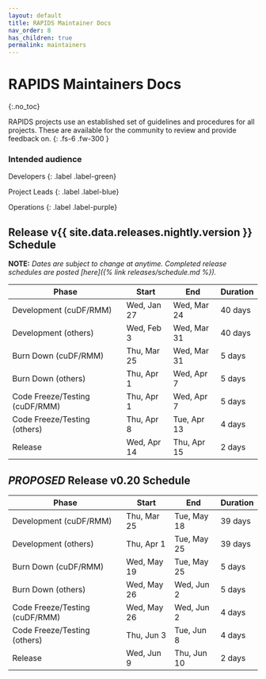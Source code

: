 ```yaml
---
layout: default
title: RAPIDS Maintainer Docs
nav_order: 8
has_children: true
permalink: maintainers
---
```


# RAPIDS Maintainers Docs
{:.no_toc}

RAPIDS projects use an established set of guidelines and procedures for all projects. These are available for the community to review and provide feedback on.
{: .fs-6 .fw-300 }

### Intended audience

Developers
{: .label .label-green}

Project Leads
{: .label .label-blue}

Operations
{: .label .label-purple}

## Release v{{ site.data.releases.nightly.version }} Schedule

**NOTE:** *Dates are subject to change at anytime. Completed release schedules are posted [here]({% link releases/schedule.md %}).*

Phase | Start | End | Duration
-- | -- | -- | --
Development (cuDF/RMM) | Wed, Jan 27 | Wed, Mar 24 | 40 days
Development (others) | Wed, Feb 3 | Wed, Mar 31 | 40 days
Burn Down (cuDF/RMM) | Thu, Mar 25 | Wed, Mar 31 | 5 days
Burn Down (others) | Thu, Apr 1 | Wed, Apr 7 | 5 days
Code Freeze/Testing (cuDF/RMM) | Thu, Apr 1 | Wed, Apr 7 | 5 days
Code Freeze/Testing (others) | Thu, Apr 8 | Tue, Apr 13 | 4 days
Release | Wed, Apr 14 | Thu, Apr 15 | 2 days

## _PROPOSED_ Release v0.20 Schedule

Phase | Start | End | Duration
-- | -- | -- | --
Development (cuDF/RMM) | Thu, Mar 25 | Tue, May 18 | 39 days
Development (others) | Thu, Apr 1 | Tue, May 25 | 39 days
Burn Down (cuDF/RMM) | Wed, May 19 | Tue, May 25 | 5 days
Burn Down (others) | Wed, May 26 | Wed, Jun 2 | 5 days
Code Freeze/Testing (cuDF/RMM) | Wed, May 26 | Wed, Jun 2 | 4 days
Code Freeze/Testing (others) | Thu, Jun 3 | Tue, Jun 8 | 4 days
Release | Wed, Jun 9 | Thu, Jun 10 | 2 days
